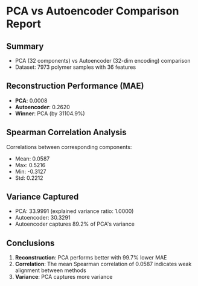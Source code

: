 
# PCA vs Autoencoder Comparison Report

## Summary
- PCA (32 components) vs Autoencoder (32-dim encoding) comparison
- Dataset: 7973 polymer samples with 36 features

## Reconstruction Performance (MAE)
- **PCA**: 0.0008
- **Autoencoder**: 0.2620
- **Winner**: PCA (by 31104.9%)

## Spearman Correlation Analysis
Correlations between corresponding components:
- Mean: 0.0587
- Max: 0.5216
- Min: -0.3127
- Std: 0.2212

## Variance Captured
- PCA: 33.9991 (explained variance ratio: 1.0000)
- Autoencoder: 30.3291
- Autoencoder captures 89.2% of PCA's variance

## Conclusions
1. **Reconstruction**: PCA performs better with 99.7% lower MAE
2. **Correlation**: The mean Spearman correlation of 0.0587 indicates weak alignment between methods
3. **Variance**: PCA captures more variance
